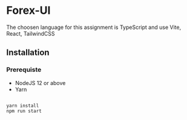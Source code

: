 # Forex-UI

The choosen language for this assignment is TypeScript and use Vite, React, TailwindCSS

## Installation

### Prerequiste
- NodeJS 12 or above
- Yarn

```shell

yarn install
npm run start

```
